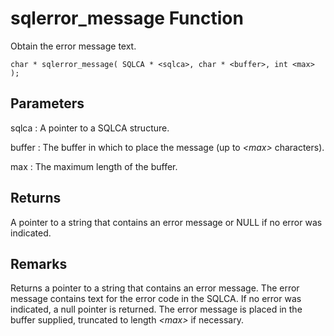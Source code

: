 <!-- loio3be32f8c6c5f10149f5fe6147e77f2d0 -->

# sqlerror\_message Function

Obtain the error message text.



```
char * sqlerror_message( SQLCA * <sqlca>, char * <buffer>, int <max> );
```



## Parameters

sqlca
:   A pointer to a SQLCA structure.

buffer
:   The buffer in which to place the message \(up to *<max\>* characters\).

max
:   The maximum length of the buffer.



## Returns

A pointer to a string that contains an error message or NULL if no error was indicated.



## Remarks

Returns a pointer to a string that contains an error message. The error message contains text for the error code in the SQLCA. If no error was indicated, a null pointer is returned. The error message is placed in the buffer supplied, truncated to length *<max\>* if necessary.

